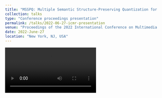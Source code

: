 ```yaml
---
title: "MSSPQ: Multiple Semantic Structure-Preserving Quantization for Cross-Modal Retrieval"
collection: talks
type: "Conference proceedings presentation"
permalink: /talks/2022-06-27-icmr-presentation
venue: "Proceedings of the 2022 International Conference on Multimedia Retrieval"
date: 2022-June-27
location: "New York, NJ, USA"
---
```


<video src="../files/talks_files/ICMR2022_MSSPQ.mp4"></video>
